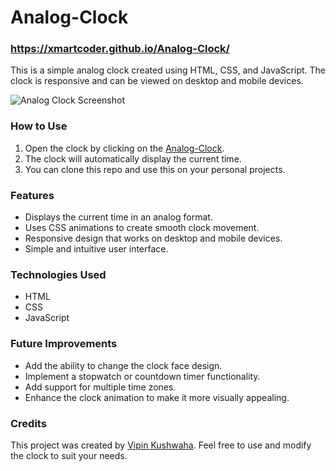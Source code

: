 # Analog-Clock

### https://xmartcoder.github.io/Analog-Clock/

This is a simple analog clock created using HTML, CSS, and JavaScript. The clock is responsive and can be viewed on desktop and mobile devices. 

![Analog Clock Screenshot](https://github.com/xmartcoder/Analog-Clock/blob/main/clock-sr.png)

### How to Use

1. Open the clock by clicking on the [Analog-Clock](https://xmartcoder.github.io/Analog-Clock/).
2. The clock will automatically display the current time.
3. You can clone this repo and use this on your personal projects.

### Features

- Displays the current time in an analog format.
- Uses CSS animations to create smooth clock movement.
- Responsive design that works on desktop and mobile devices.
- Simple and intuitive user interface.

### Technologies Used

- HTML
- CSS
- JavaScript

### Future Improvements

- Add the ability to change the clock face design.
- Implement a stopwatch or countdown timer functionality.
- Add support for multiple time zones.
- Enhance the clock animation to make it more visually appealing.

### Credits

This project was created by [Vipin Kushwaha](https://github.com/xmartcoder). Feel free to use and modify the clock to suit your needs.
